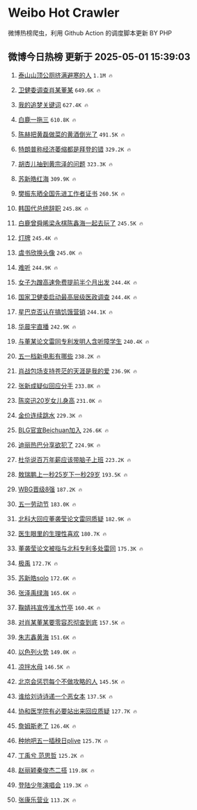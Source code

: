 # Weibo Hot Crawler 



微博热榜爬虫，利用 Github Action 的调度脚本更新 BY PHP 


## 微博今日热榜 更新于 2025-05-01 15:39:03 
1. [泰山山顶公厕挤满避寒的人](https://s.weibo.com/weibo?q=%23%E6%B3%B0%E5%B1%B1%E5%B1%B1%E9%A1%B6%E5%85%AC%E5%8E%95%E6%8C%A4%E6%BB%A1%E9%81%BF%E5%AF%92%E7%9A%84%E4%BA%BA%23&t=31&band_rank=1&Refer=top) `1.1M 🔥` 

1. [卫健委调查肖某董某](https://s.weibo.com/weibo?q=%23%E5%8D%AB%E5%81%A5%E5%A7%94%E8%B0%83%E6%9F%A5%E8%82%96%E6%9F%90%E8%91%A3%E6%9F%90%23&t=31&band_rank=2&Refer=top) `649.6K 🔥` 

1. [我的追梦关键词](https://s.weibo.com/weibo?q=%23%E6%88%91%E7%9A%84%E8%BF%BD%E6%A2%A6%E5%85%B3%E9%94%AE%E8%AF%8D%23&t=31&band_rank=3&Refer=top) `627.4K 🔥` 

1. [白鹿一拖三](https://s.weibo.com/weibo?q=%E7%99%BD%E9%B9%BF%E4%B8%80%E6%8B%96%E4%B8%89&t=31&band_rank=4&Refer=top) `610.8K 🔥` 

1. [陈赫把黄磊做菜的黄酒倒光了](https://s.weibo.com/weibo?q=%E9%99%88%E8%B5%AB%E6%8A%8A%E9%BB%84%E7%A3%8A%E5%81%9A%E8%8F%9C%E7%9A%84%E9%BB%84%E9%85%92%E5%80%92%E5%85%89%E4%BA%86&t=31&band_rank=5&Refer=top) `491.5K 🔥` 

1. [特朗普称经济萎缩都是拜登的错](https://s.weibo.com/weibo?q=%23%E7%89%B9%E6%9C%97%E6%99%AE%E7%A7%B0%E7%BB%8F%E6%B5%8E%E8%90%8E%E7%BC%A9%E9%83%BD%E6%98%AF%E6%8B%9C%E7%99%BB%E7%9A%84%E9%94%99%23&t=31&band_rank=6&Refer=top) `329.2K 🔥` 

1. [胡杏儿抽到黄宗泽的问题](https://s.weibo.com/weibo?q=%23%E8%83%A1%E6%9D%8F%E5%84%BF%E6%8A%BD%E5%88%B0%E9%BB%84%E5%AE%97%E6%B3%BD%E7%9A%84%E9%97%AE%E9%A2%98%23&t=31&band_rank=7&Refer=top) `323.3K 🔥` 

1. [苏新皓红海](https://s.weibo.com/weibo?q=%E8%8B%8F%E6%96%B0%E7%9A%93%E7%BA%A2%E6%B5%B7&t=31&band_rank=8&Refer=top) `309.9K 🔥` 

1. [樊振东晒全国先进工作者证书](https://s.weibo.com/weibo?q=%23%E6%A8%8A%E6%8C%AF%E4%B8%9C%E6%99%92%E5%85%A8%E5%9B%BD%E5%85%88%E8%BF%9B%E5%B7%A5%E4%BD%9C%E8%80%85%E8%AF%81%E4%B9%A6%23&t=31&band_rank=9&Refer=top) `260.5K 🔥` 

1. [韩国代总统辞职](https://s.weibo.com/weibo?q=%23%E9%9F%A9%E5%9B%BD%E4%BB%A3%E6%80%BB%E7%BB%9F%E8%BE%9E%E8%81%8C%23&t=31&band_rank=10&Refer=top) `245.8K 🔥` 

1. [白鹿曾舜晞梁永棋陈鑫海一起去玩了](https://s.weibo.com/weibo?q=%23%E7%99%BD%E9%B9%BF%E6%9B%BE%E8%88%9C%E6%99%9E%E6%A2%81%E6%B0%B8%E6%A3%8B%E9%99%88%E9%91%AB%E6%B5%B7%E4%B8%80%E8%B5%B7%E5%8E%BB%E7%8E%A9%E4%BA%86%23&t=31&band_rank=11&Refer=top) `245.5K 🔥` 

1. [灯牌](https://s.weibo.com/weibo?q=%E7%81%AF%E7%89%8C&t=31&band_rank=12&Refer=top) `245.4K 🔥` 

1. [虞书欣换头像](https://s.weibo.com/weibo?q=%23%E8%99%9E%E4%B9%A6%E6%AC%A3%E6%8D%A2%E5%A4%B4%E5%83%8F%23&t=31&band_rank=13&Refer=top) `245.0K 🔥` 

1. [难听](https://s.weibo.com/weibo?q=%E9%9A%BE%E5%90%AC&t=31&band_rank=14&Refer=top) `244.9K 🔥` 

1. [女子为蹭高速免费提前半个月出发](https://s.weibo.com/weibo?q=%23%E5%A5%B3%E5%AD%90%E4%B8%BA%E8%B9%AD%E9%AB%98%E9%80%9F%E5%85%8D%E8%B4%B9%E6%8F%90%E5%89%8D%E5%8D%8A%E4%B8%AA%E6%9C%88%E5%87%BA%E5%8F%91%23&t=31&band_rank=15&Refer=top) `244.4K 🔥` 

1. [国家卫健委启动最高层级医政调查](https://s.weibo.com/weibo?q=%23%E5%9B%BD%E5%AE%B6%E5%8D%AB%E5%81%A5%E5%A7%94%E5%90%AF%E5%8A%A8%E6%9C%80%E9%AB%98%E5%B1%82%E7%BA%A7%E5%8C%BB%E6%94%BF%E8%B0%83%E6%9F%A5%23&t=31&band_rank=16&Refer=top) `244.4K 🔥` 

1. [星巴克否认在搞饥饿营销](https://s.weibo.com/weibo?q=%23%E6%98%9F%E5%B7%B4%E5%85%8B%E5%90%A6%E8%AE%A4%E5%9C%A8%E6%90%9E%E9%A5%A5%E9%A5%BF%E8%90%A5%E9%94%80%23&t=31&band_rank=17&Refer=top) `244.1K 🔥` 

1. [华晨宇直播](https://s.weibo.com/weibo?q=%E5%8D%8E%E6%99%A8%E5%AE%87%E7%9B%B4%E6%92%AD&t=31&band_rank=18&Refer=top) `242.9K 🔥` 

1. [与董某论文雷同专利发明人含听障学生](https://s.weibo.com/weibo?q=%23%E4%B8%8E%E8%91%A3%E6%9F%90%E8%AE%BA%E6%96%87%E9%9B%B7%E5%90%8C%E4%B8%93%E5%88%A9%E5%8F%91%E6%98%8E%E4%BA%BA%E5%90%AB%E5%90%AC%E9%9A%9C%E5%AD%A6%E7%94%9F%23&t=31&band_rank=19&Refer=top) `240.4K 🔥` 

1. [五一档新电影有哪些](https://s.weibo.com/weibo?q=%E4%BA%94%E4%B8%80%E6%A1%A3%E6%96%B0%E7%94%B5%E5%BD%B1%E6%9C%89%E5%93%AA%E4%BA%9B&t=31&band_rank=20&Refer=top) `238.2K 🔥` 

1. [肖战包场支持苍茫的天涯是我的爱](https://s.weibo.com/weibo?q=%23%E8%82%96%E6%88%98%E5%8C%85%E5%9C%BA%E6%94%AF%E6%8C%81%E8%8B%8D%E8%8C%AB%E7%9A%84%E5%A4%A9%E6%B6%AF%E6%98%AF%E6%88%91%E7%9A%84%E7%88%B1%23&t=31&band_rank=21&Refer=top) `236.9K 🔥` 

1. [张新成疑似回应分手](https://s.weibo.com/weibo?q=%23%E5%BC%A0%E6%96%B0%E6%88%90%E7%96%91%E4%BC%BC%E5%9B%9E%E5%BA%94%E5%88%86%E6%89%8B%23&t=31&band_rank=22&Refer=top) `233.8K 🔥` 

1. [陈奕迅20岁女儿身高](https://s.weibo.com/weibo?q=%23%E9%99%88%E5%A5%95%E8%BF%8520%E5%B2%81%E5%A5%B3%E5%84%BF%E8%BA%AB%E9%AB%98%23&t=31&band_rank=23&Refer=top) `231.0K 🔥` 

1. [金价连续跳水](https://s.weibo.com/weibo?q=%23%E9%87%91%E4%BB%B7%E8%BF%9E%E7%BB%AD%E8%B7%B3%E6%B0%B4%23&t=31&band_rank=24&Refer=top) `229.3K 🔥` 

1. [BLG官宣Beichuan加入](https://s.weibo.com/weibo?q=%23BLG%E5%AE%98%E5%AE%A3Beichuan%E5%8A%A0%E5%85%A5%23&t=31&band_rank=25&Refer=top) `226.6K 🔥` 

1. [迪丽热巴分享欲犯了](https://s.weibo.com/weibo?q=%23%E8%BF%AA%E4%B8%BD%E7%83%AD%E5%B7%B4%E5%88%86%E4%BA%AB%E6%AC%B2%E7%8A%AF%E4%BA%86%23&t=31&band_rank=26&Refer=top) `224.9K 🔥` 

1. [杜华说百万年薪应该带脑子上班](https://s.weibo.com/weibo?q=%E6%9D%9C%E5%8D%8E%E8%AF%B4%E7%99%BE%E4%B8%87%E5%B9%B4%E8%96%AA%E5%BA%94%E8%AF%A5%E5%B8%A6%E8%84%91%E5%AD%90%E4%B8%8A%E7%8F%AD&t=31&band_rank=27&Refer=top) `223.2K 🔥` 

1. [敖瑞鹏上一秒25岁下一秒29岁](https://s.weibo.com/weibo?q=%E6%95%96%E7%91%9E%E9%B9%8F%E4%B8%8A%E4%B8%80%E7%A7%9225%E5%B2%81%E4%B8%8B%E4%B8%80%E7%A7%9229%E5%B2%81&t=31&band_rank=28&Refer=top) `193.5K 🔥` 

1. [WBG晋级8强](https://s.weibo.com/weibo?q=%23WBG%E6%99%8B%E7%BA%A78%E5%BC%BA%23&t=31&band_rank=29&Refer=top) `187.2K 🔥` 

1. [五一劳动节](https://s.weibo.com/weibo?q=%23%E4%BA%94%E4%B8%80%E5%8A%B3%E5%8A%A8%E8%8A%82%23&t=31&band_rank=30&Refer=top) `183.0K 🔥` 

1. [北科大回应董袭莹论文雷同质疑](https://s.weibo.com/weibo?q=%23%E5%8C%97%E7%A7%91%E5%A4%A7%E5%9B%9E%E5%BA%94%E8%91%A3%E8%A2%AD%E8%8E%B9%E8%AE%BA%E6%96%87%E9%9B%B7%E5%90%8C%E8%B4%A8%E7%96%91%23&t=31&band_rank=31&Refer=top) `182.9K 🔥` 

1. [医生眼里的生理性喜欢](https://s.weibo.com/weibo?q=%E5%8C%BB%E7%94%9F%E7%9C%BC%E9%87%8C%E7%9A%84%E7%94%9F%E7%90%86%E6%80%A7%E5%96%9C%E6%AC%A2&t=31&band_rank=32&Refer=top) `180.7K 🔥` 

1. [董袭莹论文被指与北科专利多处雷同](https://s.weibo.com/weibo?q=%23%E8%91%A3%E8%A2%AD%E8%8E%B9%E8%AE%BA%E6%96%87%E8%A2%AB%E6%8C%87%E4%B8%8E%E5%8C%97%E7%A7%91%E4%B8%93%E5%88%A9%E5%A4%9A%E5%A4%84%E9%9B%B7%E5%90%8C%23&t=31&band_rank=33&Refer=top) `175.3K 🔥` 

1. [极禹](https://s.weibo.com/weibo?q=%E6%9E%81%E7%A6%B9&t=31&band_rank=34&Refer=top) `172.7K 🔥` 

1. [苏新皓solo](https://s.weibo.com/weibo?q=%E8%8B%8F%E6%96%B0%E7%9A%93solo&t=31&band_rank=35&Refer=top) `172.6K 🔥` 

1. [张泽禹绿海](https://s.weibo.com/weibo?q=%23%E5%BC%A0%E6%B3%BD%E7%A6%B9%E7%BB%BF%E6%B5%B7%23&t=31&band_rank=36&Refer=top) `165.6K 🔥` 

1. [鞠婧祎宣传淮水竹亭](https://s.weibo.com/weibo?q=%23%E9%9E%A0%E5%A9%A7%E7%A5%8E%E5%AE%A3%E4%BC%A0%E6%B7%AE%E6%B0%B4%E7%AB%B9%E4%BA%AD%23&t=31&band_rank=37&Refer=top) `160.4K 🔥` 

1. [对肖某董某要零容忍彻查到底](https://s.weibo.com/weibo?q=%23%E5%AF%B9%E8%82%96%E6%9F%90%E8%91%A3%E6%9F%90%E8%A6%81%E9%9B%B6%E5%AE%B9%E5%BF%8D%E5%BD%BB%E6%9F%A5%E5%88%B0%E5%BA%95%23&t=31&band_rank=38&Refer=top) `157.5K 🔥` 

1. [朱志鑫黄海](https://s.weibo.com/weibo?q=%E6%9C%B1%E5%BF%97%E9%91%AB%E9%BB%84%E6%B5%B7&t=31&band_rank=39&Refer=top) `151.6K 🔥` 

1. [以色列火势](https://s.weibo.com/weibo?q=%E4%BB%A5%E8%89%B2%E5%88%97%E7%81%AB%E5%8A%BF&t=31&band_rank=40&Refer=top) `149.0K 🔥` 

1. [凉拌水母](https://s.weibo.com/weibo?q=%E5%87%89%E6%8B%8C%E6%B0%B4%E6%AF%8D&t=31&band_rank=41&Refer=top) `146.5K 🔥` 

1. [北京会惩罚每个不做攻略的人](https://s.weibo.com/weibo?q=%E5%8C%97%E4%BA%AC%E4%BC%9A%E6%83%A9%E7%BD%9A%E6%AF%8F%E4%B8%AA%E4%B8%8D%E5%81%9A%E6%94%BB%E7%95%A5%E7%9A%84%E4%BA%BA&t=31&band_rank=42&Refer=top) `145.5K 🔥` 

1. [谁给刘诗诗递一个恶女本](https://s.weibo.com/weibo?q=%E8%B0%81%E7%BB%99%E5%88%98%E8%AF%97%E8%AF%97%E9%80%92%E4%B8%80%E4%B8%AA%E6%81%B6%E5%A5%B3%E6%9C%AC&t=31&band_rank=43&Refer=top) `137.5K 🔥` 

1. [协和医学院有必要站出来回应质疑](https://s.weibo.com/weibo?q=%23%E5%8D%8F%E5%92%8C%E5%8C%BB%E5%AD%A6%E9%99%A2%E6%9C%89%E5%BF%85%E8%A6%81%E7%AB%99%E5%87%BA%E6%9D%A5%E5%9B%9E%E5%BA%94%E8%B4%A8%E7%96%91%23&t=31&band_rank=44&Refer=top) `127.7K 🔥` 

1. [詹姆斯老了](https://s.weibo.com/weibo?q=%23%E8%A9%B9%E5%A7%86%E6%96%AF%E8%80%81%E4%BA%86%23&t=31&band_rank=45&Refer=top) `126.4K 🔥` 

1. [种地吧五一插秧日plive](https://s.weibo.com/weibo?q=%23%E7%A7%8D%E5%9C%B0%E5%90%A7%E4%BA%94%E4%B8%80%E6%8F%92%E7%A7%A7%E6%97%A5plive%23&t=31&band_rank=46&Refer=top) `125.7K 🔥` 

1. [丁禹兮 范思哲](https://s.weibo.com/weibo?q=%E4%B8%81%E7%A6%B9%E5%85%AE%20%E8%8C%83%E6%80%9D%E5%93%B2&t=31&band_rank=47&Refer=top) `125.2K 🔥` 

1. [赵丽颖秦俊杰二搭](https://s.weibo.com/weibo?q=%E8%B5%B5%E4%B8%BD%E9%A2%96%E7%A7%A6%E4%BF%8A%E6%9D%B0%E4%BA%8C%E6%90%AD&t=31&band_rank=48&Refer=top) `119.8K 🔥` 

1. [登陆少年演唱会](https://s.weibo.com/weibo?q=%E7%99%BB%E9%99%86%E5%B0%91%E5%B9%B4%E6%BC%94%E5%94%B1%E4%BC%9A&t=31&band_rank=49&Refer=top) `119.3K 🔥` 

1. [张康乐营业](https://s.weibo.com/weibo?q=%E5%BC%A0%E5%BA%B7%E4%B9%90%E8%90%A5%E4%B8%9A&t=31&band_rank=50&Refer=top) `113.2K 🔥` 

